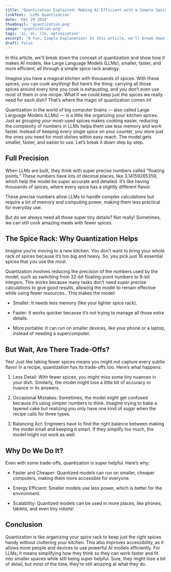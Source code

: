 ```yaml
---
title: 'Quantization Explained: Making AI Efficient with a Simple Spice Rack Analogy'
linkText: 'LLMs Quantization'
date: 'Dec 29 2024'
thumbnail: 'quantization.png'
image: 'quantization.png'
tags: 'ai, ml, llm, optimization'
excerpt: "A Fun, Simple Explanation! In this article, we'll break down the concept of quantization"
draft: false
---
```


In this article, we'll break down the concept of quantization and show how it makes AI models, like Large Language Models (LLMs), smaller, faster, and more efficient, all through a simple spice rack analogy.

Imagine you have a magical kitchen with thousands of spices. With these spices, you can cook anything! But here’s the thing: carrying all those spices around every time you cook is exhausting, and you don’t even use most of them in one recipe. What if we could keep just the spices we really need for each dish? That’s where the magic of quantization comes in!

Quantization in the world of big computer brains — also called Large Language Models (LLMs) — is a little like organizing your kitchen spices. Just as grouping your most-used spices makes cooking easier, reducing the complexity of numbers in LLMs helps them use less memory and work faster. Instead of keeping every single spice on your counter, you store just the ones you need for most dishes within easy reach. The model gets smaller, faster, and easier to use. Let’s break it down step by step.

## Full Precision

When LLMs are built, they think with super precise numbers called “floating points.” These numbers have lots of decimal places, like 3.14159265359, which help the model be super accurate and detailed. It’s like having thousands of spices, where every spice has a slightly different flavor.

These precise numbers allow LLMs to handle complex calculations but require a lot of memory and computing power, making them less practical for everyday use.

But do we always need all those super tiny details? Not really! Sometimes, we can still cook amazing meals with fewer spices.

## The Spice Rack: Why Quantization Helps

Imagine you’re moving to a new kitchen. You don’t want to bring your whole rack of spices because it’s too big and heavy. So, you pick just 16 essential spices that you use the most.

Quantization involves reducing the precision of the numbers used by the model, such as switching from 32-bit floating-point numbers to 8-bit integers. This works because many tasks don't need super precise calculations to give good results, allowing the model to remain effective while using fewer resources.. This makes the model:

- Smaller: It needs less memory (like your lighter spice rack).

- Faster: It works quicker because it’s not trying to manage all those extra details.

- More portable: It can run on smaller devices, like your phone or a laptop, instead of needing a supercomputer.

## But Wait, Are There Trade-Offs?

Yes! Just like taking fewer spices means you might not capture every subtle flavor in a recipe, quantization has its trade-offs too. Here’s what happens:

1. Less Detail: With fewer spices, you might miss some tiny nuances in your dish. Similarly, the model might lose a little bit of accuracy or nuance in its answers.

2. Occasional Mistakes: Sometimes, the model might get confused because it’s using simpler numbers to think. Imagine trying to bake a layered cake but realizing you only have one kind of sugar when the recipe calls for three types.

3. Balancing Act: Engineers have to find the right balance between making the model small and keeping it smart. If they simplify too much, the model might not work as well.

## Why Do We Do It?

Even with some trade-offs, quantization is super helpful. Here’s why:

- Faster and Cheaper: Quantized models can run on smaller, cheaper computers, making them more accessible for everyone.

- Energy Efficient: Smaller models use less power, which is better for the environment.

- Scalability: Quantized models can be used in more places, like phones, tablets, and even tiny robots!

## Conclusion

Quantization is like organizing your spice rack to keep just the right spices handy without cluttering your kitchen. This also improves accessibility, as it allows more people and devices to use powerful AI models efficiently. For LLMs, it means simplifying how they think so they can work faster and fit into smaller spaces while still being super helpful. Sure, they might lose a bit of detail, but most of the time, they’re still amazing at what they do.
